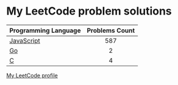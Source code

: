 # My LeetCode problem solutions

|    Programming Language  |    Problems Count  | 
|----------|:-------------:|
| [JavaScript](https://github.com/nikitapozdeev/programming-problems/tree/master/leetcode/javascript) | 587 | 
| [Go](https://github.com/nikitapozdeev/programming-problems/tree/master/leetcode/go) | 2 | 
| [C](https://github.com/nikitapozdeev/programming-problems/tree/master/leetcode/c) | 4 | 

[My LeetCode profile](https://leetcode.com/nikitapozdeev/)
